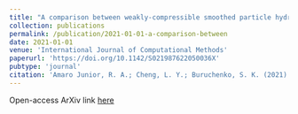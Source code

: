 ```yaml
---
title: "A comparison between weakly-compressible smoothed particle hydrodynamics (WCSPH) and moving particle semi-implicit (MPS) methods for 3D dam-break flows"
collection: publications
permalink: /publication/2021-01-01-a-comparison-between
date: 2021-01-01
venue: 'International Journal of Computational Methods'
paperurl: 'https://doi.org/10.1142/S021987622050036X'
pubtype: 'journal'
citation: 'Amaro Junior, R. A.; Cheng, L. Y.; Buruchenko, S. K. (2021). &quot;A comparison between weakly-compressible smoothed particle hydrodynamics (WCSPH) and moving particle semi-implicit (MPS) methods for 3D dam-break flows.&quot; <i>International Journal of Computational Methods</i>, 18'
---
```


Open-access ArXiv link <a href="https://doi.org/10.48550/arXiv.2306.01959" target="_blank">here</a>